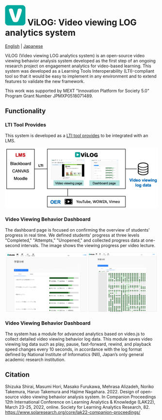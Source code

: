 # ![ロゴ](docs/assets/ViLOG_s.png)  ViLOG: Video viewing LOG analytics system

[English](README-en.md) | [Japanese](README-ja.md)

ViLOG (Video viewing LOG analytics system) is an open-source video viewing behavior analysis system developed as the first step of an ongoing research project on engagement analytics for video-based learning. This system was developed as a Learning Tools Interoperability (LTI)-compliant tool so that it would be easy to implement in any environment and to extend features to validate the new framework. 

This work was supported by MEXT "Innovation Platform for Society 5.0" Program Grant Number JPMXP0518071489.

## Functionality
### LTI Tool Provides
This system is developed as a [LTI tool provides](https://www.imsglobal.org/activity/learning-tools-interoperability "LTI tool provides") to be integrated with an LMS.

![Overview of the ViLOG system](docs/assets/overview.png "Overview of the ViLOG system")

### Video Viewing Behavior Dashboard
The dashboard page is focused on confirming the overview of students' progress in real time. We defined students' progress at three levels "Completed," "Attempts," "Unopened," and collected progress data at one-second intervals. The image shows the viewing progress per video lecture.

![Dashboard page for confirming video viewing behavior](docs/assets/dashboard.png "Dashboard page for confirming video viewing behavior")

### Video Viewing Behavior Dashboard
The system has a module for advanced analytics based on video.js to collect detailed video viewing behavior log data. This module saves video viewing log data such as play, pause, fast-forward, rewind, and playback speed changes every 10 seconds, in accordance with the log format defined by National Institute of Informatics (NII), Japan’s only general academic research institution.

## Citation
Shizuka Shirai, Masumi Hori, Masako Furukawa, Mehrasa Alizadeh, Noriko Takemura, Haruo Takemura and Hajime Nagahara. 2022. Design of open-source video viewing behavior analysis system. In Companion Proceedings 12th International Conference on Learning Analytics & Knowledge (LAK22), March 23-25, 2022, online. Society for Learning Analytics Research, 82. https://www.solaresearch.org/core/lak22-companion-proceedings/
